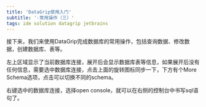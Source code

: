 ```yaml
---  
title: 'DataGrip使用入门'  
subtitle: '-常用操作（三）'  
tags: ide solution datagrip jetbrains  
---  
```

  

<script>
window.location.href='https://www.iteye.com/blog/ywu-2315495';
</script>

接下来，我们来使用DataGrip完成数据库的常用操作，包括查询数据、修改数据，创建数据库、表等。

左上区域显示了当前数据库连接，展开后会显示数据库表等信息，如果展开后没有任何信息，需要选中数据库连接，点击上面的旋转图标同步一下，下方有个More Schema选项，点击可以切换不同的schema。

右键选中的数据库连接，选择open console，就可以在右侧的控制台中书写sql语句了。
